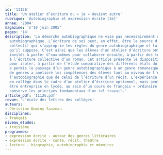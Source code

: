 ```yaml
---
id: '11126'
title: 'Un atelier d’écriture ou « je » devient autre'
rubrique: 'Autobiographie et expression écrite [3e]'
annee: '2004'
magazine: 'n°10 juin 2005'
pages: '14'
description: 'La démarche autobiographique ne vise pas nécessairement un écrit lui-même
  autobiographique. L’écriture de soi peut, en effet, être la source d’un travail
  collectif qui s’approprie les règles du genre autobiographique et la prise de distance
  qu’il suppose. C’est ainsi que les élèves d’un atelier d’écriture ont d’abord été
  invités à parler d’eux-mêmes pour collaborer ensuite, à partir des textes produits,
  à l’écriture collective d’un roman. Cet article présente le dispositif mis en place
  pour isoler, à partir de l’étude comparative des différents états du texte, ce qui
  a permis le passage d’un genre autobiographique à un genre romanesque. Ce changement
  de genres a amélioré les compétences des élèves tant au niveau de l’écriture de
  l’autobiographie que de celui de l’écriture d’un récit. L’expérience a été menée
  en collège dans le cadre d’un atelier d’écriture optionnel, mais peut tout à fait
  être entreprise en lycée, au sein d’un cours de français « ordinaire », si l’on
  conserve les principes fondamentaux d’un tel travail.'
article_pdf: '11126.pdf'
revue: 'L’école des lettres des collèges'
auteurs:
- Christine Duminy-Sauzeau
disciplines:
- français
niveau_etudes:
- troisième
programmes:
- expression écrite - autour des genres littéraires
- expression écrite - conte, récit, théâtre
- lecture - biographie, autobiographie et mémoires
---
```

